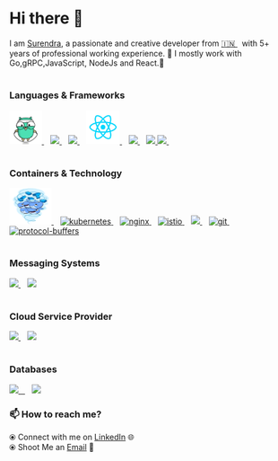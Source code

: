 # Hi there 👋

I am [Surendra](https://www.linkedin.com/in/sudosuperuser/), a passionate and creative developer from [🇮🇳 ](https://en.wikipedia.org/wiki/India)&nbsp; with 5+ years of professional working experience. 🎯
I mostly work with Go,gRPC,JavaScript, NodeJs and React.🚀

#

### Languages & Frameworks
<p float="left">
   <a href="https://golang.org/" target="_blank" >
    <img src="https://github.com/comradesurendra/comradesurendra/blob/master/assets/golang.gif"  height="60" />
   </a>&nbsp;&nbsp;
      <a href="https://grpc.io/" target="_blank" >
    <img src="https://grpc.io/img/logos/grpc-icon-color.png"  height="60"  />
   </a>&nbsp;&nbsp;
    <a href="https://www.javascript.com/" target="_blank" >
    <img src="https://media.tenor.com/images/b05a25cd76991f2857e1eab1511804a3/tenor.gif" height="60" />
   </a>&nbsp;&nbsp;
      <a href="https://reactjs.org" target="_blank" >
    <img src="https://github.com/comradesurendra/comradesurendra/blob/master/assets/React.gif"  height="60" />
   </a>&nbsp;&nbsp;
   <a href="https://nextjs.org/" target="_blank">
      <img src="https://static-00.iconduck.com/assets.00/nextjs-icon-512x512-y563b8iq.png" height="60"  />
   </a>&nbsp;&nbsp;
  <a href="https://nodejs.org/" target="_blank" >
    <img src="https://static-00.iconduck.com/assets.00/node-js-icon-512x314-xwmxlccc.png"  height="60"  />
  </a>
   <a href="https://www.python.org/" target="_blank" >
    <img src="https://user-images.githubusercontent.com/41782385/59523230-55488280-8f03-11e9-9abe-e8e0f3d9a245.gif" height="60" />
   </a>&nbsp;&nbsp;
  <!-- <a href="https://getbootstrap.com/" target="_blank" >
    <img src="https://cdn-images-1.medium.com/max/2000/1*9HanDsRU11ZMsgDGJwN96w.png"  height="70" /> 
  </a> -->
 </p> 

#

### Containers & Technology
<p float="left">
   <a href="https://www.docker.com/" target="_blank" >
    <img src="https://github.com/comradesurendra/comradesurendra/blob/master/assets/docker.gif" alt="docker" height="65" width="75" /> 
   </a>&nbsp;&nbsp; 
   <a href="https://kubernetes.io/" traget="_blank">
    <img  height="60" src="https://static-00.iconduck.com/assets.00/kubernetes-icon-512x497-lfupbig8.png" alt="kubernetes"/>
   </a>&nbsp;&nbsp;
      <a href="https://nginx.org/" target="_blank" >
    <img src="https://static-00.iconduck.com/assets.00/nginx-icon-444x512-0meva297.png" alt="nginx" height="65" />
   </a>&nbsp;&nbsp;
   <a href="https://istio.io/" target="_blank" >
    <img src="https://static-00.iconduck.com/assets.00/istio-logo-icon-342x512-gh5boo0w.png" alt="istio" height="65" />
   </a>&nbsp;&nbsp;
   <a href="https://redis.io/" target="_blank" >
    <img src="https://static-00.iconduck.com/assets.00/redis-icon-512x439-zu7nvjyh.png" height="60" />
  </a>&nbsp;&nbsp;
   <a href="https://github.com/" traget="_blank">
      <img src="https://static-00.iconduck.com/assets.00/github-icon-512x500-rrqm7apv.png" alt="git"  height="60" />
   </a>&nbsp;&nbsp;
   <a href="https://developers.google.com/protocol-buffers/" target="_blank" >
    <img src="https://miro.medium.com/v2/resize:fit:960/1*2G7HXILlV5MUIHeNjiYZPA.png" alt="protocol-buffers" height="70" />
   </a>
</p>

#

### Messaging Systems
<p float="left">
   <a href="https://kafka.apache.org/" target="_blank" >
    <img src="https://static-00.iconduck.com/assets.00/kafka-icon-512x234-xdp4foi5.png"  height="50"  />
   </a>&nbsp;&nbsp;
   <a href="https://www.rabbitmq.com/ target="_blank">
    <img src="https://static-00.iconduck.com/assets.00/rabbitmq-icon-484x512-s9lfaapn.png" height="50"  />
   </a>
</p>

#

### Cloud Service Provider
  
 <p float="left">
   <a href="https://aws.amazon.com/" target="_blank" >
    <img src="https://static-00.iconduck.com/assets.00/aws-icon-512x512-hniukvcn.png"  height="60"  />
   </a>&nbsp;&nbsp; 
   <a href="https://firebase.google.com/" target="_blank" >
    <img src="https://static-00.iconduck.com/assets.00/firebase-icon-373x512-4oe8cs0m.png"  height="60" />
   </a>
 </p>

#

### Databases
  
 <p float="left">
  <a href="https://www.mysql.com/" target="_blank" >
    <img src="https://download.logo.wine/logo/MySQL/MySQL-Logo.wine.png" height="65" />&nbsp;&nbsp;
  </a>&nbsp;&nbsp;
  <a href="https://www.mongodb.com/" target="_blank" >
    <img src="https://doc.octoperf.com/monitoring/create-connection/mongodb/img/mongodb-logo.png" height="65" />
  </a>
</p>

### 📫 How to reach me? 

  ⦿ Connect with me on [LinkedIn](https://www.linkedin.com/in/sudosuperuser/) 
  🌐 <br>
  ⦿ Shoot Me an [Email](mailto:surendra10080@gmail.com) 💌 <br>
